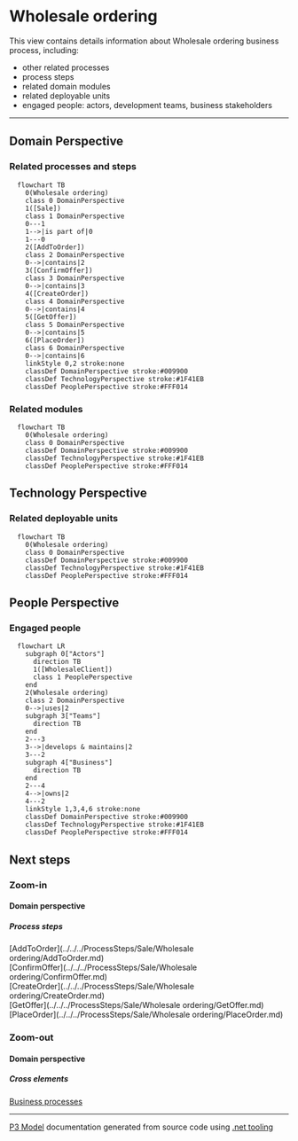 ﻿
# Wholesale ordering

This view contains details information about Wholesale ordering business process, including:
- other related processes
- process steps
- related domain modules
- related deployable units
- engaged people: actors, development teams, business stakeholders  

---



## Domain Perspective


### Related processes and steps

```mermaid
  flowchart TB
    0(Wholesale ordering)
    class 0 DomainPerspective
    1([Sale])
    class 1 DomainPerspective
    0---1
    1-->|is part of|0
    1---0
    2([AddToOrder])
    class 2 DomainPerspective
    0-->|contains|2
    3([ConfirmOffer])
    class 3 DomainPerspective
    0-->|contains|3
    4([CreateOrder])
    class 4 DomainPerspective
    0-->|contains|4
    5([GetOffer])
    class 5 DomainPerspective
    0-->|contains|5
    6([PlaceOrder])
    class 6 DomainPerspective
    0-->|contains|6
    linkStyle 0,2 stroke:none
    classDef DomainPerspective stroke:#009900
    classDef TechnologyPerspective stroke:#1F41EB
    classDef PeoplePerspective stroke:#FFF014
```

### Related modules

```mermaid
  flowchart TB
    0(Wholesale ordering)
    class 0 DomainPerspective
    classDef DomainPerspective stroke:#009900
    classDef TechnologyPerspective stroke:#1F41EB
    classDef PeoplePerspective stroke:#FFF014
```

## Technology Perspective


### Related deployable units

```mermaid
  flowchart TB
    0(Wholesale ordering)
    class 0 DomainPerspective
    classDef DomainPerspective stroke:#009900
    classDef TechnologyPerspective stroke:#1F41EB
    classDef PeoplePerspective stroke:#FFF014
```

## People Perspective


### Engaged people

```mermaid
  flowchart LR
    subgraph 0["Actors"]
      direction TB
      1([WholesaleClient])
      class 1 PeoplePerspective
    end
    2(Wholesale ordering)
    class 2 DomainPerspective
    0-->|uses|2
    subgraph 3["Teams"]
      direction TB
    end
    2---3
    3-->|develops & maintains|2
    3---2
    subgraph 4["Business"]
      direction TB
    end
    2---4
    4-->|owns|2
    4---2
    linkStyle 1,3,4,6 stroke:none
    classDef DomainPerspective stroke:#009900
    classDef TechnologyPerspective stroke:#1F41EB
    classDef PeoplePerspective stroke:#FFF014
```

## Next steps


### Zoom-in


#### Domain perspective


##### Process steps

[AddToOrder](../../../ProcessSteps/Sale/Wholesale ordering/AddToOrder.md)  
[ConfirmOffer](../../../ProcessSteps/Sale/Wholesale ordering/ConfirmOffer.md)  
[CreateOrder](../../../ProcessSteps/Sale/Wholesale ordering/CreateOrder.md)  
[GetOffer](../../../ProcessSteps/Sale/Wholesale ordering/GetOffer.md)  
[PlaceOrder](../../../ProcessSteps/Sale/Wholesale ordering/PlaceOrder.md)  

### Zoom-out


#### Domain perspective


##### Cross elements

[Business processes](../../../Business_Processes.md)  

---

[P3 Model](https://github.com/P3-model/P3-model) documentation generated from source code using [.net tooling](https://github.com/P3-model/P3-model-dotnet)